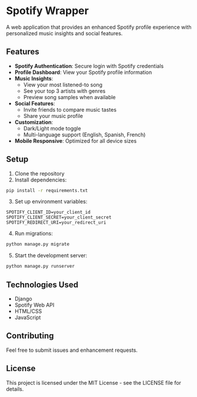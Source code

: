# Spotify Wrapper

A web application that provides an enhanced Spotify profile experience with personalized music insights and social features.

## Features

- **Spotify Authentication**: Secure login with Spotify credentials
- **Profile Dashboard**: View your Spotify profile information
- **Music Insights**: 
  - View your most listened-to song
  - See your top 3 artists with genres
  - Preview song samples when available
- **Social Features**:
  - Invite friends to compare music tastes
  - Share your music profile
- **Customization**:
  - Dark/Light mode toggle
  - Multi-language support (English, Spanish, French)
- **Mobile Responsive**: Optimized for all device sizes

## Setup

1. Clone the repository
2. Install dependencies:
```bash
pip install -r requirements.txt
```
3. Set up environment variables:
```
SPOTIFY_CLIENT_ID=your_client_id
SPOTIFY_CLIENT_SECRET=your_client_secret
SPOTIFY_REDIRECT_URI=your_redirect_uri
```
4. Run migrations:
```bash
python manage.py migrate
```
5. Start the development server:
```bash
python manage.py runserver
```

## Technologies Used

- Django
- Spotify Web API
- HTML/CSS
- JavaScript

## Contributing

Feel free to submit issues and enhancement requests.

## License

This project is licensed under the MIT License - see the LICENSE file for details.
